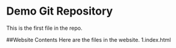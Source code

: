 # Demo Git Repository
This is the first file in the repo.

##Website Contents
Here are the files in the website.
1.index.html
